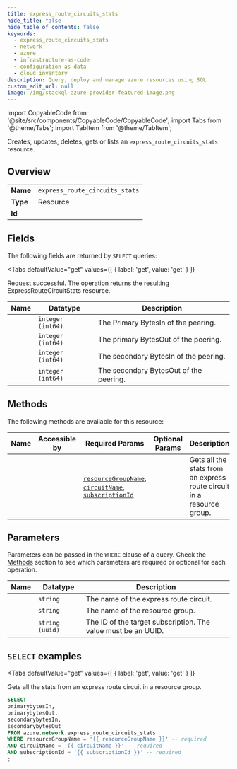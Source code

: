 ```yaml
--- 
title: express_route_circuits_stats
hide_title: false
hide_table_of_contents: false
keywords:
  - express_route_circuits_stats
  - network
  - azure
  - infrastructure-as-code
  - configuration-as-data
  - cloud inventory
description: Query, deploy and manage azure resources using SQL
custom_edit_url: null
image: /img/stackql-azure-provider-featured-image.png
---
```


import CopyableCode from '@site/src/components/CopyableCode/CopyableCode';
import Tabs from '@theme/Tabs';
import TabItem from '@theme/TabItem';

Creates, updates, deletes, gets or lists an <code>express_route_circuits_stats</code> resource.

## Overview
<table><tbody>
<tr><td><b>Name</b></td><td><code>express_route_circuits_stats</code></td></tr>
<tr><td><b>Type</b></td><td>Resource</td></tr>
<tr><td><b>Id</b></td><td><CopyableCode code="azure.network.express_route_circuits_stats" /></td></tr>
</tbody></table>

## Fields

The following fields are returned by `SELECT` queries:

<Tabs
    defaultValue="get"
    values={[
        { label: 'get', value: 'get' }
    ]}
>
<TabItem value="get">

Request successful. The operation returns the resulting ExpressRouteCircuitStats resource.

<table>
<thead>
    <tr>
    <th>Name</th>
    <th>Datatype</th>
    <th>Description</th>
    </tr>
</thead>
<tbody>
<tr>
    <td><CopyableCode code="primarybytesIn" /></td>
    <td><code>integer (int64)</code></td>
    <td>The Primary BytesIn of the peering.</td>
</tr>
<tr>
    <td><CopyableCode code="primarybytesOut" /></td>
    <td><code>integer (int64)</code></td>
    <td>The primary BytesOut of the peering.</td>
</tr>
<tr>
    <td><CopyableCode code="secondarybytesIn" /></td>
    <td><code>integer (int64)</code></td>
    <td>The secondary BytesIn of the peering.</td>
</tr>
<tr>
    <td><CopyableCode code="secondarybytesOut" /></td>
    <td><code>integer (int64)</code></td>
    <td>The secondary BytesOut of the peering.</td>
</tr>
</tbody>
</table>
</TabItem>
</Tabs>

## Methods

The following methods are available for this resource:

<table>
<thead>
    <tr>
    <th>Name</th>
    <th>Accessible by</th>
    <th>Required Params</th>
    <th>Optional Params</th>
    <th>Description</th>
    </tr>
</thead>
<tbody>
<tr>
    <td><a href="#get"><CopyableCode code="get" /></a></td>
    <td><CopyableCode code="select" /></td>
    <td><a href="#parameter-resourceGroupName"><code>resourceGroupName</code></a>, <a href="#parameter-circuitName"><code>circuitName</code></a>, <a href="#parameter-subscriptionId"><code>subscriptionId</code></a></td>
    <td></td>
    <td>Gets all the stats from an express route circuit in a resource group.</td>
</tr>
</tbody>
</table>

## Parameters

Parameters can be passed in the `WHERE` clause of a query. Check the [Methods](#methods) section to see which parameters are required or optional for each operation.

<table>
<thead>
    <tr>
    <th>Name</th>
    <th>Datatype</th>
    <th>Description</th>
    </tr>
</thead>
<tbody>
<tr id="parameter-circuitName">
    <td><CopyableCode code="circuitName" /></td>
    <td><code>string</code></td>
    <td>The name of the express route circuit.</td>
</tr>
<tr id="parameter-resourceGroupName">
    <td><CopyableCode code="resourceGroupName" /></td>
    <td><code>string</code></td>
    <td>The name of the resource group.</td>
</tr>
<tr id="parameter-subscriptionId">
    <td><CopyableCode code="subscriptionId" /></td>
    <td><code>string (uuid)</code></td>
    <td>The ID of the target subscription. The value must be an UUID.</td>
</tr>
</tbody>
</table>

## `SELECT` examples

<Tabs
    defaultValue="get"
    values={[
        { label: 'get', value: 'get' }
    ]}
>
<TabItem value="get">

Gets all the stats from an express route circuit in a resource group.

```sql
SELECT
primarybytesIn,
primarybytesOut,
secondarybytesIn,
secondarybytesOut
FROM azure.network.express_route_circuits_stats
WHERE resourceGroupName = '{{ resourceGroupName }}' -- required
AND circuitName = '{{ circuitName }}' -- required
AND subscriptionId = '{{ subscriptionId }}' -- required
;
```
</TabItem>
</Tabs>
